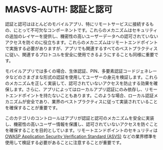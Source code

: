 # MASVS-AUTH: 認証と認可

認証と認可はほとんどのモバイルアプリ、特にリモートサービスに接続するもの、にとって不可欠なコンポーネントです。これらのメカニズムはセキュリティの追加のレイヤーを提供し、機密性の高いユーザーデータへの認可されていないアクセスを防ぐのに役立ちます。これらのメカニズムはリモートエンドポイントで実施する必要がありますが、アプリでも関連するすべてのベストプラクティスに従い、関連するプロトコルを安全に使用できるようにすることも同様に重要です。

モバイルアプリでは多くの場合、生体認証、PIN、多要素認証コードジェネレータなどのさまざまな形式の認証を使用してユーザーの身元を検証します。これらのメカニズムを正しく実装して、認可されていないアクセスを防止する効果を確保します。さらに、アプリによってはローカルアプリ認証にのみ依存し、リモートエンドポイントを持たないこともあります。このような場合、ローカル認証メカニズムが安全であり、業界のベストプラクティスに従って実装されていることを確保することが重要です。

このカテゴリのコントロールはアプリが認証と認可のメカニズムを安全に実装し、機密性の高いユーザー情報を保護し、認可されていないアクセスを防ぐことを確保することを目的としています。リモートエンドポイントのセキュリティは [OWASP Application Security Verification Standard (ASVS)](https://owasp.org/www-project-application-security-verification-standard/) などの業界標準を使用して検証する必要があることに注意することが重要です。
